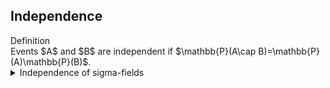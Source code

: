 ## Independence

<div class="callout definition"><span class="label">Definition</span><br/>
Events $A$ and $B$ are independent if $\mathbb{P}(A\cap B)=\mathbb{P}(A)\mathbb{P}(B)$.
</div>

<details class="collapsible">
  <summary>Independence of sigma-fields</summary>
  <div class="collapsible__content">
    general def.
  </div>
</details>
